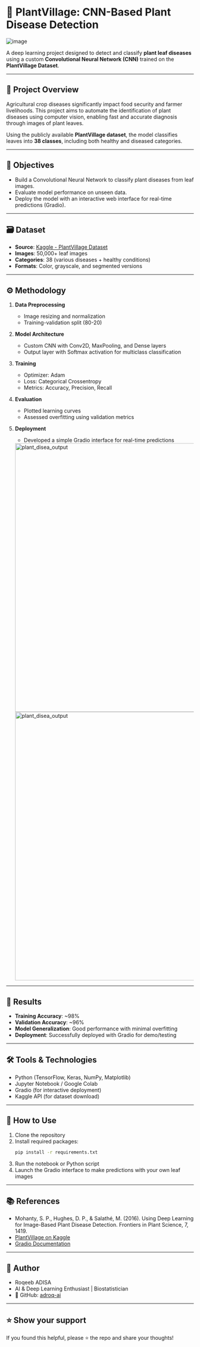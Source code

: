 # 🌿 PlantVillage: CNN-Based Plant Disease Detection

![image](https://github.com/user-attachments/assets/e79e0571-207d-423f-a54f-656c11c37489)


A deep learning project designed to detect and classify **plant leaf diseases** using a custom **Convolutional Neural Network (CNN)** trained on the **PlantVillage Dataset**.

---

## 📌 Project Overview

Agricultural crop diseases significantly impact food security and farmer livelihoods. This project aims to automate the identification of plant diseases using computer vision, enabling fast and accurate diagnosis through images of plant leaves.

Using the publicly available **PlantVillage dataset**, the model classifies leaves into **38 classes**, including both healthy and diseased categories.

---

## 🎯 Objectives

- Build a Convolutional Neural Network to classify plant diseases from leaf images.
- Evaluate model performance on unseen data.
- Deploy the model with an interactive web interface for real-time predictions (Gradio).

---

## 🗃️ Dataset

- **Source**: [Kaggle - PlantVillage Dataset](https://www.kaggle.com/datasets/abdallahalidev/plantvillage-dataset)
- **Images**: 50,000+ leaf images
- **Categories**: 38 (various diseases + healthy conditions)
- **Formats**: Color, grayscale, and segmented versions

---

## ⚙️ Methodology

1. **Data Preprocessing**
   - Image resizing and normalization
   - Training-validation split (80-20)

2. **Model Architecture**
   - Custom CNN with Conv2D, MaxPooling, and Dense layers
   - Output layer with Softmax activation for multiclass classification

3. **Training**
   - Optimizer: Adam
   - Loss: Categorical Crossentropy
   - Metrics: Accuracy, Precision, Recall

4. **Evaluation**
   - Plotted learning curves
   - Assessed overfitting using validation metrics

5. **Deployment**
   - Developed a simple Gradio interface for real-time predictions
   <img width="722" alt="plant_disea_output" src="https://github.com/user-attachments/assets/964662f6-602b-402f-ae5d-a436fc3e7d16" />
   <img width="722" alt="plant_disea_output" src="https://github.com/user-attachments/assets/5cfbfd19-552a-4e20-8e91-c9ac82a8acc4" />




---

## 🧪 Results

- **Training Accuracy**: ~98%  
- **Validation Accuracy**: ~96%  
- **Model Generalization**: Good performance with minimal overfitting
- **Deployment**: Successfully deployed with Gradio for demo/testing

---

## 🛠️ Tools & Technologies

- Python (TensorFlow, Keras, NumPy, Matplotlib)
- Jupyter Notebook / Google Colab
- Gradio (for interactive deployment)
- Kaggle API (for dataset download)

---

## 🚀 How to Use

1. Clone the repository
2. Install required packages:
   ```bash
   pip install -r requirements.txt
   ```
3. Run the notebook or Python script
4. Launch the Gradio interface to make predictions with your own leaf images

---

## 📚 References

- Mohanty, S. P., Hughes, D. P., & Salathé, M. (2016). Using Deep Learning for Image-Based Plant Disease Detection. Frontiers in Plant Science, 7, 1419.
- [PlantVillage on Kaggle](https://www.kaggle.com/datasets/abdallahalidev/plantvillage-dataset)
- [Gradio Documentation](https://www.gradio.app/)

---

## 👤 Author
- Roqeeb ADISA
- AI & Deep Learning Enthusiast | Biostatistician
- 🔗 GitHub: [adroq-ai](https://github.com/adroq-ai)

---

## ⭐️ Show your support
If you found this helpful, please ⭐️ the repo and share your thoughts!
